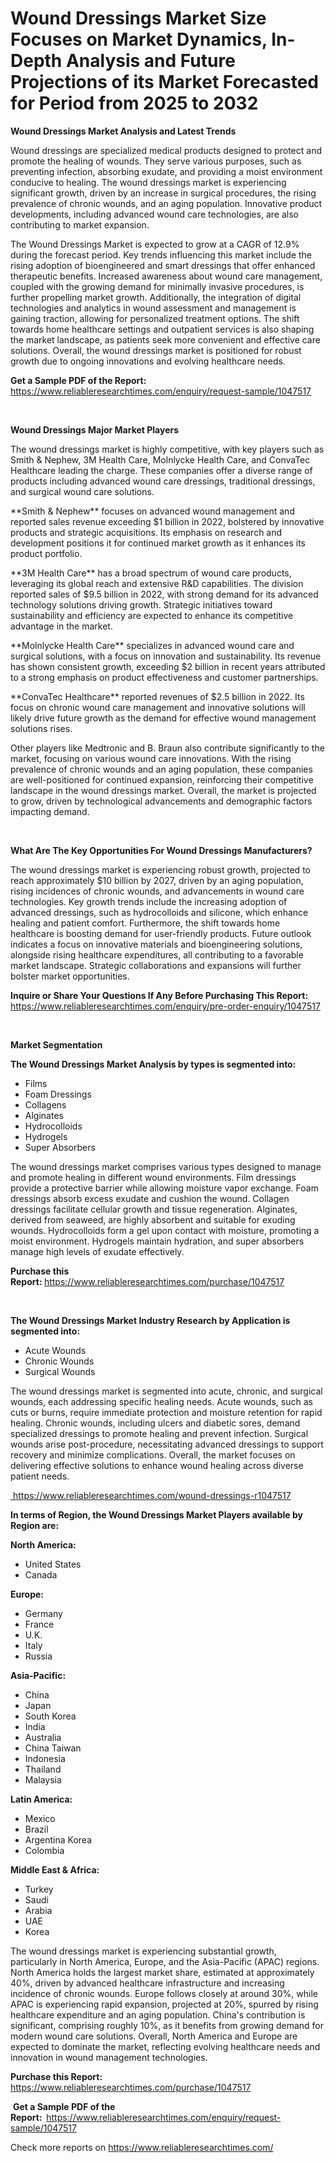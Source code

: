 <p><h1>Wound Dressings Market Size Focuses on Market Dynamics, In-Depth Analysis and Future Projections of its Market Forecasted for Period from 2025 to 2032</h1></p><p><strong>Wound Dressings Market Analysis and Latest Trends</strong></p>
<p><p>Wound dressings are specialized medical products designed to protect and promote the healing of wounds. They serve various purposes, such as preventing infection, absorbing exudate, and providing a moist environment conducive to healing. The wound dressings market is experiencing significant growth, driven by an increase in surgical procedures, the rising prevalence of chronic wounds, and an aging population. Innovative product developments, including advanced wound care technologies, are also contributing to market expansion.</p><p>The Wound Dressings Market is expected to grow at a CAGR of 12.9% during the forecast period. Key trends influencing this market include the rising adoption of bioengineered and smart dressings that offer enhanced therapeutic benefits. Increased awareness about wound care management, coupled with the growing demand for minimally invasive procedures, is further propelling market growth. Additionally, the integration of digital technologies and analytics in wound assessment and management is gaining traction, allowing for personalized treatment options. The shift towards home healthcare settings and outpatient services is also shaping the market landscape, as patients seek more convenient and effective care solutions. Overall, the wound dressings market is positioned for robust growth due to ongoing innovations and evolving healthcare needs.</p></p>
<p><strong>Get a Sample PDF of the Report:&nbsp;</strong> <a href="https://www.reliableresearchtimes.com/enquiry/request-sample/1047517?utm_campaign=3056&utm_medium=2&utm_source=Github&utm_content=ia&utm_term=22032025&utm_id=wound-dressings">https://www.reliableresearchtimes.com/enquiry/request-sample/1047517</a></p>
<p>&nbsp;</p>
<p><strong>Wound Dressings Major Market Players</strong></p>
<p><p>The wound dressings market is highly competitive, with key players such as Smith & Nephew, 3M Health Care, Molnlycke Health Care, and ConvaTec Healthcare leading the charge. These companies offer a diverse range of products including advanced wound care dressings, traditional dressings, and surgical wound care solutions.</p><p>**Smith & Nephew** focuses on advanced wound management and reported sales revenue exceeding $1 billion in 2022, bolstered by innovative products and strategic acquisitions. Its emphasis on research and development positions it for continued market growth as it enhances its product portfolio.</p><p>**3M Health Care** has a broad spectrum of wound care products, leveraging its global reach and extensive R&D capabilities. The division reported sales of $9.5 billion in 2022, with strong demand for its advanced technology solutions driving growth. Strategic initiatives toward sustainability and efficiency are expected to enhance its competitive advantage in the market.</p><p>**Molnlycke Health Care** specializes in advanced wound care and surgical solutions, with a focus on innovation and sustainability. Its revenue has shown consistent growth, exceeding $2 billion in recent years attributed to a strong emphasis on product effectiveness and customer partnerships. </p><p>**ConvaTec Healthcare** reported revenues of $2.5 billion in 2022. Its focus on chronic wound care management and innovative solutions will likely drive future growth as the demand for effective wound management solutions rises.</p><p>Other players like Medtronic and B. Braun also contribute significantly to the market, focusing on various wound care innovations. With the rising prevalence of chronic wounds and an aging population, these companies are well-positioned for continued expansion, reinforcing their competitive landscape in the wound dressings market. Overall, the market is projected to grow, driven by technological advancements and demographic factors impacting demand.</p></p>
<p>&nbsp;</p>
<p><strong>What Are The Key Opportunities For Wound Dressings Manufacturers?</strong></p>
<p><p>The wound dressings market is experiencing robust growth, projected to reach approximately $10 billion by 2027, driven by an aging population, rising incidences of chronic wounds, and advancements in wound care technologies. Key growth trends include the increasing adoption of advanced dressings, such as hydrocolloids and silicone, which enhance healing and patient comfort. Furthermore, the shift towards home healthcare is boosting demand for user-friendly products. Future outlook indicates a focus on innovative materials and bioengineering solutions, alongside rising healthcare expenditures, all contributing to a favorable market landscape. Strategic collaborations and expansions will further bolster market opportunities.</p></p>
<p><strong>Inquire or Share Your Questions If Any Before Purchasing This Report:</strong> <a href="https://www.reliableresearchtimes.com/enquiry/pre-order-enquiry/1047517?utm_campaign=3056&utm_medium=2&utm_source=Github&utm_content=ia&utm_term=22032025&utm_id=wound-dressings">https://www.reliableresearchtimes.com/enquiry/pre-order-enquiry/1047517</a></p>
<p>&nbsp;</p>
<p><strong>Market Segmentation</strong></p>
<p><strong>The Wound Dressings Market Analysis by types is segmented into:</strong></p>
<p><ul><li>Films</li><li>Foam Dressings</li><li>Collagens</li><li>Alginates</li><li>Hydrocolloids</li><li>Hydrogels</li><li>Super Absorbers</li></ul></p>
<p><p>The wound dressings market comprises various types designed to manage and promote healing in different wound environments. Film dressings provide a protective barrier while allowing moisture vapor exchange. Foam dressings absorb excess exudate and cushion the wound. Collagen dressings facilitate cellular growth and tissue regeneration. Alginates, derived from seaweed, are highly absorbent and suitable for exuding wounds. Hydrocolloids form a gel upon contact with moisture, promoting a moist environment. Hydrogels maintain hydration, and super absorbers manage high levels of exudate effectively.</p></p>
<p><strong>Purchase this Report:&nbsp;</strong><a href="https://www.reliableresearchtimes.com/purchase/1047517?utm_campaign=3056&utm_medium=2&utm_source=Github&utm_content=ia&utm_term=22032025&utm_id=wound-dressings">https://www.reliableresearchtimes.com/purchase/1047517</a></p>
<p>&nbsp;</p>
<p><strong>The Wound Dressings Market Industry Research by Application is segmented into:</strong></p>
<p><ul><li>Acute Wounds</li><li>Chronic Wounds</li><li>Surgical Wounds</li></ul></p>
<p><p>The wound dressings market is segmented into acute, chronic, and surgical wounds, each addressing specific healing needs. Acute wounds, such as cuts or burns, require immediate protection and moisture retention for rapid healing. Chronic wounds, including ulcers and diabetic sores, demand specialized dressings to promote healing and prevent infection. Surgical wounds arise post-procedure, necessitating advanced dressings to support recovery and minimize complications. Overall, the market focuses on delivering effective solutions to enhance wound healing across diverse patient needs.</p></p>
<p><a href="https://www.reliableresearchtimes.com/wound-dressings-r1047517?utm_campaign=3056&utm_medium=2&utm_source=Github&utm_content=ia&utm_term=22032025&utm_id=wound-dressings">&nbsp;https://www.reliableresearchtimes.com/wound-dressings-r1047517</a></p>
<p><strong>In terms of Region, the Wound Dressings Market Players available by Region are:</strong></p>
<p>
    <p> <strong> North America: </strong>
        <ul>
            <li>United States</li>
            <li>Canada</li>
        </ul>
        </p> 
    <p> <strong> Europe: </strong>
        <ul>
            <li>Germany</li>
            <li>France</li>
            <li>U.K.</li>
            <li>Italy</li>
            <li>Russia</li>
        </ul>
        </p> 
    <p> <strong> Asia-Pacific: </strong>
        <ul>
            <li>China</li>
            <li>Japan</li>
            <li>South Korea</li>
            <li>India</li>
            <li>Australia</li>
            <li>China Taiwan</li>
            <li>Indonesia</li>
            <li>Thailand</li>
            <li>Malaysia</li>
        </ul>
        </p> 
    <p> <strong> Latin America: </strong>
        <ul>
            <li>Mexico</li>
            <li>Brazil</li>
            <li>Argentina Korea</li>
            <li>Colombia</li>
        </ul>
        </p> 
    <p> <strong> Middle East & Africa: </strong>
        <ul>
            <li>Turkey</li>
            <li>Saudi</li>
            <li>Arabia</li>
            <li>UAE</li>
            <li>Korea</li>
        </ul>
    </p>
    </p>
<p><p>The wound dressings market is experiencing substantial growth, particularly in North America, Europe, and the Asia-Pacific (APAC) regions. North America holds the largest market share, estimated at approximately 40%, driven by advanced healthcare infrastructure and increasing incidence of chronic wounds. Europe follows closely at around 30%, while APAC is experiencing rapid expansion, projected at 20%, spurred by rising healthcare expenditure and an aging population. China's contribution is significant, comprising roughly 10%, as it benefits from growing demand for modern wound care solutions. Overall, North America and Europe are expected to dominate the market, reflecting evolving healthcare needs and innovation in wound management technologies.</p></p>
<p><strong>Purchase this Report: </strong><a href="https://www.reliableresearchtimes.com/purchase/1047517?utm_campaign=3056&utm_medium=2&utm_source=Github&utm_content=ia&utm_term=22032025&utm_id=wound-dressings">https://www.reliableresearchtimes.com/purchase/1047517</a></p>
<p>&nbsp;<strong>Get a Sample PDF of the Report:&nbsp;&nbsp;</strong><a href="https://www.reliableresearchtimes.com/enquiry/request-sample/1047517?utm_campaign=3056&utm_medium=2&utm_source=Github&utm_content=ia&utm_term=22032025&utm_id=wound-dressings">https://www.reliableresearchtimes.com/enquiry/request-sample/1047517</a></p>
<p><strong></strong></p>
<p>Check more reports on <a href="https://www.reliableresearchtimes.com/?utm_campaign=3056&utm_medium=2&utm_source=Github&utm_content=ia&utm_term=22032025&utm_id=wound-dressings">https://www.reliableresearchtimes.com/</a></p>